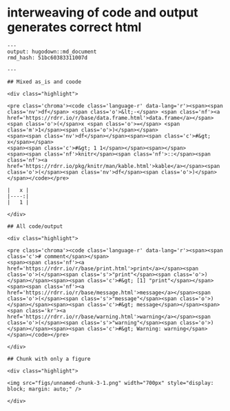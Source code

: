 # interweaving of code and output generates correct html

    ---
    output: hugodown::md_document
    rmd_hash: 51bc60383311007d
    
    ---
    
    ## Mixed as_is and coode
    
    <div class="highlight">
    
    <pre class='chroma'><code class='language-r' data-lang='r'><span><span class='nv'>df</span> <span class='o'>&lt;-</span> <span class='nf'><a href='https://rdrr.io/r/base/data.frame.html'>data.frame</a></span><span class='o'>(</span>x <span class='o'>=</span> <span class='m'>1</span><span class='o'>)</span></span>
    <span><span class='nv'>df</span></span><span><span class='c'>#&gt;   x</span></span>
    <span><span class='c'>#&gt; 1 1</span></span><span></span>
    <span><span class='nf'>knitr</span><span class='nf'>::</span><span class='nf'><a href='https://rdrr.io/pkg/knitr/man/kable.html'>kable</a></span><span class='o'>(</span><span class='nv'>df</span><span class='o'>)</span></span></code></pre>
    
    |   x |
    |----:|
    |   1 |
    
    </div>
    
    ## All code/output
    
    <div class="highlight">
    
    <pre class='chroma'><code class='language-r' data-lang='r'><span><span class='c'># comment</span></span>
    <span><span class='nf'><a href='https://rdrr.io/r/base/print.html'>print</a></span><span class='o'>(</span><span class='s'>"print"</span><span class='o'>)</span></span><span><span class='c'>#&gt; [1] "print"</span></span><span><span class='nf'><a href='https://rdrr.io/r/base/message.html'>message</a></span><span class='o'>(</span><span class='s'>"message"</span><span class='o'>)</span></span><span><span class='c'>#&gt; message</span></span><span><span class='kr'><a href='https://rdrr.io/r/base/warning.html'>warning</a></span><span class='o'>(</span><span class='s'>"warning"</span><span class='o'>)</span></span><span><span class='c'>#&gt; Warning: warning</span></span></code></pre>
    
    </div>
    
    ## Chunk with only a figure
    
    <div class="highlight">
    
    <img src="figs/unnamed-chunk-3-1.png" width="700px" style="display: block; margin: auto;" />
    
    </div>
    

